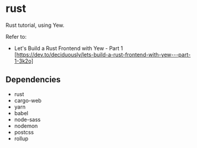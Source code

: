 # rust
Rust tutorial, using Yew.

Refer to: 
- Let's Build a Rust Frontend with Yew - Part 1 [https://dev.to/deciduously/lets-build-a-rust-frontend-with-yew---part-1-3k2o]


## Dependencies
- rust
- cargo-web
- yarn
- babel
- node-sass
- nodemon
- postcss
- rollup

